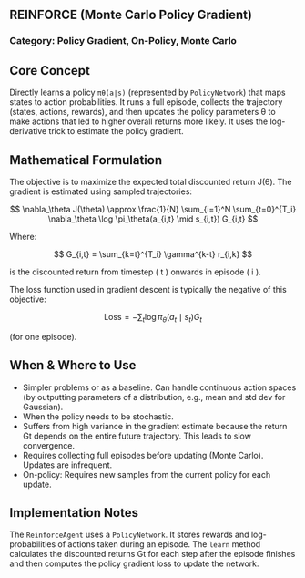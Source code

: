 ## REINFORCE (Monte Carlo Policy Gradient)
### Category: Policy Gradient, On-Policy, Monte Carlo

## Core Concept
   Directly learns a policy `πθ(a∣s)` (represented by `PolicyNetwork`) that maps states to action probabilities. It runs a full episode, collects the trajectory (states, actions, rewards), and then updates the policy parameters θ to make actions that led to higher overall returns more likely. It uses the log-derivative trick to estimate the policy gradient.

## Mathematical Formulation
The objective is to maximize the expected total discounted return J(θ). The gradient is estimated using sampled trajectories:

$$
\nabla_\theta J(\theta) \approx \frac{1}{N} \sum_{i=1}^N \sum_{t=0}^{T_i} \nabla_\theta \log \pi_\theta(a_{i,t} \mid s_{i,t}) G_{i,t}
$$

Where:

$$
G_{i,t} = \sum_{k=t}^{T_i} \gamma^{k-t} r_{i,k}
$$

is the discounted return from timestep \( t \) onwards in episode \( i \).

The loss function used in gradient descent is typically the negative of this objective:

$$
\text{Loss} = -\sum_{t} \log \pi_\theta(a_t \mid s_t) G_t
$$

(for one episode).

## When & Where to Use
- Simpler problems or as a baseline. Can handle continuous action spaces (by outputting parameters of a distribution, e.g., mean and std dev for Gaussian).  
- When the policy needs to be stochastic.  
- Suffers from high variance in the gradient estimate because the return Gt depends on the entire future trajectory. This leads to slow convergence.  
- Requires collecting full episodes before updating (Monte Carlo). Updates are infrequent.  
- On-policy: Requires new samples from the current policy for each update.

## Implementation Notes  
 The `ReinforceAgent` uses a `PolicyNetwork`. It stores rewards and log-probabilities of actions taken during an episode. The `learn` method calculates the discounted returns Gt
for each step after the episode finishes and then computes the policy gradient loss to update the network.